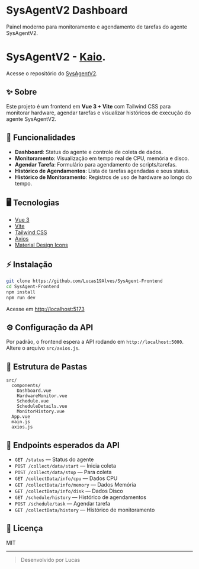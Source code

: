 # SysAgentV2 Dashboard

Painel moderno para monitoramento e agendamento de tarefas do agente SysAgentV2.

# SysAgentV2 - [Kaio](https://github.com/Kaio1394).

Acesse o repositório do [SysAgentV2](https://github.com/Kaio1394/SysAgentV2).

## ✨ Sobre

Este projeto é um frontend em **Vue 3 + Vite** com Tailwind CSS para monitorar hardware, agendar tarefas e visualizar históricos de execução do agente SysAgentV2.

## 🚀 Funcionalidades

- **Dashboard**: Status do agente e controle de coleta de dados.
- **Monitoramento**: Visualização em tempo real de CPU, memória e disco.
- **Agendar Tarefa**: Formulário para agendamento de scripts/tarefas.
- **Histórico de Agendamentos**: Lista de tarefas agendadas e seus status.
- **Histórico de Monitoramento**: Registros de uso de hardware ao longo do tempo.

## 🖥️ Tecnologias

- [Vue 3](https://vuejs.org/)
- [Vite](https://vitejs.dev/)
- [Tailwind CSS](https://tailwindcss.com/)
- [Axios](https://axios-http.com/)
- [Material Design Icons](https://pictogrammers.com/library/mdi/)

## ⚡ Instalação

```bash
git clone https://github.com/Lucas19Alves/SysAgent-Frontend
cd SysAgent-Frontend
npm install
npm run dev
```

Acesse em [http://localhost:5173](http://localhost:5173)

## ⚙️ Configuração da API

Por padrão, o frontend espera a API rodando em `http://localhost:5000`.  
Altere o arquivo `src/axios.js`.

## 📂 Estrutura de Pastas

```
src/
  components/
    Dashboard.vue
    HardwareMonitor.vue
    Schedule.vue
    ScheduleDetails.vue
    MonitorHistory.vue
  App.vue
  main.js
  axios.js
```

## 📝 Endpoints esperados da API

- `GET /status` — Status do agente
- `POST /collect/data/start` — Inicia coleta
- `POST /collect/data/stop` — Para coleta
- `GET /collectData/info/cpu` — Dados CPU
- `GET /collectData/info/memory` — Dados Memória
- `GET /collectData/info/disk` — Dados Disco
- `GET /schedule/history` — Histórico de agendamentos
- `POST /schedule/task` — Agendar tarefa
- `GET /collectData/history` — Histórico de monitoramento


## 📄 Licença

MIT

---

> Desenvolvido por Lucas
